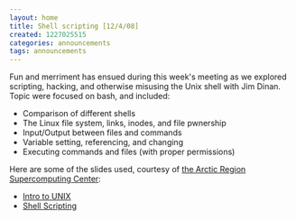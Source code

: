 ```yaml
---
layout: home
title: Shell scripting [12/4/08]
created: 1227025515
categories: announcements
tags: announcements
---
```

Fun and merriment has ensued during this week's meeting as we explored scripting, hacking, and otherwise misusing the Unix shell with Jim Dinan. Topic were focused on bash, and included:

*   Comparison of different shells
*   The Linux file system, links, inodes, and file pwnership
*   Input/Output between files and commands
*   Variable setting, referencing, and changing
*   Executing commands and files (with proper permissions)

Here are some of the slides used, courtesy of [the Arctic Region Supercomputing Center](http://people.arsc.edu/~cskills/schedule.shtml):

*   [Intro to UNIX](http://people.arsc.edu/%7Ecskills/lectures/ARSC_Intro_UNIX_2009.pdf)
*   [Shell Scripting](http://people.arsc.edu/%7Ecskills/lectures/ARSC_Shell_Scripting_2009.pdf)
